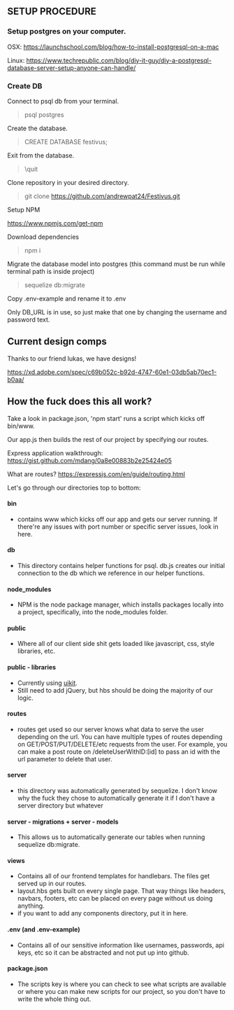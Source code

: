 ## SETUP PROCEDURE

### Setup postgres on your computer. 

OSX: https://launchschool.com/blog/how-to-install-postgresql-on-a-mac

Linux: https://www.techrepublic.com/blog/diy-it-guy/diy-a-postgresql-database-server-setup-anyone-can-handle/

### Create DB

Connect to psql db from your terminal.

> psql postgres

Create the database.

> CREATE DATABASE festivus;

Exit from the database. 

> \quit

Clone repository in your desired directory. 

> git clone https://github.com/andrewpat24/Festivus.git

Setup NPM 

https://www.npmjs.com/get-npm

Download dependencies

> npm i

Migrate the database model into postgres (this command must be run while terminal path is inside project)

> sequelize db:migrate

Copy .env-example and rename it to .env

Only DB_URL is in use, so just make that one by changing the username and password text. 

## Current design comps

Thanks to our friend lukas, we have designs! 

https://xd.adobe.com/spec/c69b052c-b92d-4747-60e1-03db5ab70ec1-b0aa/

## How the fuck does this all work? 

Take a look in package.json, 'npm start' runs a script which kicks off bin/www. 

Our app.js then builds the rest of our project by specifying our routes. 

Express application walkthrough: 
https://gist.github.com/mdang/0a8e00883b2e25424e05

What are routes? 
https://expressjs.com/en/guide/routing.html

Let's go through our directories top to bottom: 
#### bin
* contains www which kicks off our app and gets our server running. If there're any issues with port number or specific server issues, look in here. 

#### db 
* This directory contains helper functions for psql. db.js creates our initial connection to the db which we reference in our helper functions. 

#### node_modules
* NPM is the node package manager, which installs packages locally into a project, specifically, into the node_modules folder.

#### public
* Where all of our client side shit gets loaded like javascript, css, style libraries, etc. 

#### public - libraries 
* Currently using [uikit](https://getuikit.com/docs/introduction).
* Still need to add jQuery, but hbs should be doing the majority of our logic. 

#### routes
* routes get used so our server knows what data to serve the user depending on the url. You can have multiple types of routes depending on GET/POST/PUT/DELETE/etc requests from the user. For example, you can make a post route on /deleteUserWithID:[id] to pass an id with the url parameter to delete that user. 

#### server
* this directory was automatically generated by sequelize. I don't know why the fuck they chose to automatically generate it if I don't have a server directory but whatever

#### server - migrations + server - models
* This allows us to automatically generate our tables when running sequelize db:migrate. 

#### views
* Contains all of our frontend templates for handlebars. The files get served up in our routes.
* layout.hbs gets built on every single page. That way things like headers, navbars, footers, etc can be placed on every page without us doing anything. 
* if you want to add any components directory, put it in here. 

#### .env (and .env-example)
* Contains all of our sensitive information like usernames, passwords, api keys, etc so it can be abstracted and not put up into github. 

#### package.json
* The scripts key is where you can check to see what scripts are available or where you can make new scripts for our project, so you don't have to write the whole thing out. 



